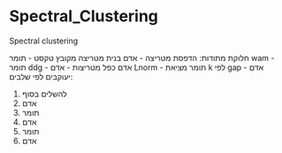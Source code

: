 # Spectral_Clustering
Spectral clustering 

חלוקת מתודות: 
הדפסת מטריצה - אדם
בנית מטריצה מקובץ טקסט - תומר
wam - תומר
ddg - אדם
כפל מטריצות - אדם
Lnorm - תומר
מציאת k לפי gap - אדם
יעוקבים לפי שלבים:
1. להשלים בסוף
2. אדם
3. תומר
4. אדם
5. תומר
6. אדם